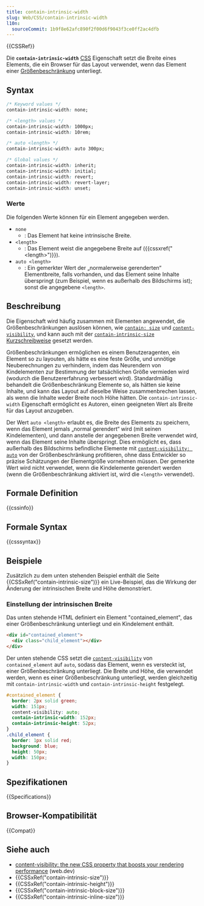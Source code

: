 ```yaml
---
title: contain-intrinsic-width
slug: Web/CSS/contain-intrinsic-width
l10n:
  sourceCommit: 1b9f8e62afc890f2f00d6f9043f3ce0ff2ac4dfb
---
```


{{CSSRef}}

Die **`contain-intrinsic-width`** [CSS](/de/docs/Web/CSS) Eigenschaft setzt die Breite eines Elements, die ein Browser für das Layout verwendet, wenn das Element einer [Größenbeschränkung](/de/docs/Web/CSS/CSS_containment/Using_CSS_containment#size_containment) unterliegt.

## Syntax

```css
/* Keyword values */
contain-intrinsic-width: none;

/* <length> values */
contain-intrinsic-width: 1000px;
contain-intrinsic-width: 10rem;

/* auto <length> */
contain-intrinsic-width: auto 300px;

/* Global values */
contain-intrinsic-width: inherit;
contain-intrinsic-width: initial;
contain-intrinsic-width: revert;
contain-intrinsic-width: revert-layer;
contain-intrinsic-width: unset;
```

### Werte

Die folgenden Werte können für ein Element angegeben werden.

- `none`
  - : Das Element hat keine intrinsische Breite.
- `<length>`
  - : Das Element weist die angegebene Breite auf ({{cssxref("&lt;length&gt;")}}).
- `auto <length>`
  - : Ein gemerkter Wert der „normalerweise gerenderten“ Elementbreite, falls vorhanden, und das Element seine Inhalte überspringt (zum Beispiel, wenn es außerhalb des Bildschirms ist); sonst die angegebene `<length>`.

## Beschreibung

Die Eigenschaft wird häufig zusammen mit Elementen angewendet, die Größenbeschränkungen auslösen können, wie [`contain: size`](/de/docs/Web/CSS/contain) und [`content-visibility`](/de/docs/Web/CSS/content-visibility), und kann auch mit der [`contain-intrinsic-size`](/de/docs/Web/CSS/contain-intrinsic-size) [Kurzschreibweise](/de/docs/Web/CSS/Shorthand_properties) gesetzt werden.

Größenbeschränkungen ermöglichen es einem Benutzeragenten, ein Element so zu layouten, als hätte es eine feste Größe, und unnötige Neuberechnungen zu verhindern, indem das Neurendern von Kindelementen zur Bestimmung der tatsächlichen Größe vermieden wird (wodurch die Benutzererfahrung verbessert wird).
Standardmäßig behandelt die Größenbeschränkung Elemente so, als hätten sie keine Inhalte, und kann das Layout auf dieselbe Weise zusammenbrechen lassen, als wenn die Inhalte weder Breite noch Höhe hätten.
Die `contain-intrinsic-width` Eigenschaft ermöglicht es Autoren, einen geeigneten Wert als Breite für das Layout anzugeben.

Der Wert `auto <length>` erlaubt es, die Breite des Elements zu speichern, wenn das Element jemals „normal gerendert“ wird (mit seinen Kindelementen), und dann anstelle der angegebenen Breite verwendet wird, wenn das Element seine Inhalte überspringt.
Dies ermöglicht es, dass außerhalb des Bildschirms befindliche Elemente mit [`content-visibility: auto`](/de/docs/Web/CSS/content-visibility) von der Größenbeschränkung profitieren, ohne dass Entwickler so präzise Schätzungen der Elementgröße vornehmen müssen.
Der gemerkte Wert wird nicht verwendet, wenn die Kindelemente gerendert werden (wenn die Größenbeschränkung aktiviert ist, wird die `<length>` verwendet).

## Formale Definition

{{cssinfo}}

## Formale Syntax

{{csssyntax}}

## Beispiele

Zusätzlich zu dem unten stehenden Beispiel enthält die Seite {{CSSxRef("contain-intrinsic-size")}} ein Live-Beispiel, das die Wirkung der Änderung der intrinsischen Breite und Höhe demonstriert.

### Einstellung der intrinsischen Breite

Das unten stehende HTML definiert ein Element "contained_element", das einer Größenbeschränkung unterliegt und ein Kindelement enthält.

```html
<div id="contained_element">
  <div class="child_element"></div>
</div>
```

Der unten stehende CSS setzt die [`content-visibility`](/de/docs/Web/CSS/content-visibility) von `contained_element` auf `auto`, sodass das Element, wenn es versteckt ist, einer Größenbeschränkung unterliegt.
Die Breite und Höhe, die verwendet werden, wenn es einer Größenbeschränkung unterliegt, werden gleichzeitig mit `contain-intrinsic-width` und `contain-intrinsic-height` festgelegt.

```css
#contained_element {
  border: 2px solid green;
  width: 151px;
  content-visibility: auto;
  contain-intrinsic-width: 152px;
  contain-intrinsic-height: 52px;
}
.child_element {
  border: 1px solid red;
  background: blue;
  height: 50px;
  width: 150px;
}
```

## Spezifikationen

{{Specifications}}

## Browser-Kompatibilität

{{Compat}}

## Siehe auch

- [content-visibility: the new CSS property that boosts your rendering performance](https://web.dev/articles/content-visibility) (web.dev)
- {{CSSxRef("contain-intrinsic-size")}}
- {{CSSxRef("contain-intrinsic-height")}}
- {{CSSxRef("contain-intrinsic-block-size")}}
- {{CSSxRef("contain-intrinsic-inline-size")}}
